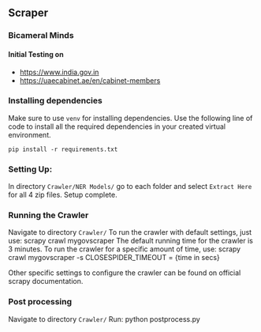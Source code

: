 ## Scraper  
### Bicameral Minds

#### Initial Testing on
- https://www.india.gov.in
- https://uaecabinet.ae/en/cabinet-members

 ### Installing dependencies
 Make sure to use `venv` for installing dependencies. Use the following line of code to install all the required dependencies in your created virtual environment. 

	pip install -r requirements.txt

### Setting Up:
In directory `Crawler/NER Models/` go to each folder and select `Extract Here` for all 4 zip files.
Setup complete.

### Running the Crawler
Navigate to directory `Crawler/`
To run the crawler with default settings, just use:
	scrapy crawl mygovscraper
The default running time for the crawler is 3 minutes. To run the crawler for a specific amount of time, use:
	scrapy crawl mygovscraper -s CLOSESPIDER_TIMEOUT = {time in secs}

Other specific settings to configure the crawler can be found on official scrapy documentation.

### Post processing
Navigate to directory `Crawler/`
Run:
	python postprocess.py
